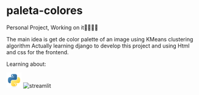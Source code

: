 # paleta-colores
Personal Project, Working on it🚧🚧🚧🚧

The main idea is get de color palette of an image using KMeans clustering algorithm
Actually learning django to develop this project and using Html and css for the frontend.

Learning about:

<img src="https://raw.githubusercontent.com/devicons/devicon/master/icons/python/python-original.svg" alt="python" width="40" height="40"/>
<img src='https://th.bing.com/th/id/OIP.vcpaD7zgpUiaa_mP21iVSwHaDW?rs=1&pid=ImgDetMain' alt='streamlit' width='40' height='40'/>


